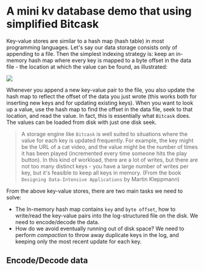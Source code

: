
# A mini kv database demo that using simplified Bitcask 

Key-value stores are similar to a hash map (hash table) in most programming languages. Let's say our data storage consists only of appending to a file. Then the simplest indexing strategy is: keep an in-memory hash map where every key is mapped to a byte offset in the data file - the location at which the value can be found, as illustrated:

![](resources/fig3-1.png)

Whenever you append a new key-value pair to the file, you also update the hash map to reflect the offset of the data you just wrote (this works both for inserting new keys and for updating existing keys). When you want to look up a value, use the hash map to find the offset in the data file, seek to that location, and read the value. In fact, this is essentially what `Bitcask` does. The values can be loaded from disk with just one disk seek. 

> A storage engine like `Bitcask` is well suited to situations where the value for each key is updated frequently. For example, the key might be the URL of a cat video, and the value might be the number of times it has been played (incremented every time someone hits the play button). In this kind of workload, there are a lot of writes, but there are not too many distinct keys - you have a large number of writes per key, but it's feasible to keep all keys in memory. (From the book `Designing Data-Intensive Applications` by Martin Kleppmann)

From the above key-value stores, there are two main tasks we need to solve:

- The In-memory hash map contains `key` and `byte offset`, how to write/read the key-value pairs into the log-structured file on the disk. We need to encode/decode the data.
- How do we avoid eventually running out of disk space? We need to perform _compaction_ to throw away duplicate keys in the log, and keeping only the most recent update for each key.


## Encode/Decode data

